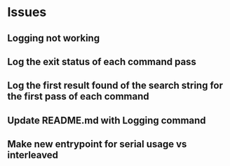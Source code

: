 # Issues

## Logging not working

## Log the exit status of each command pass

## Log the first result found of the search string for the first pass of each command


## Update README.md with Logging command



## Make new entrypoint for serial usage vs interleaved
